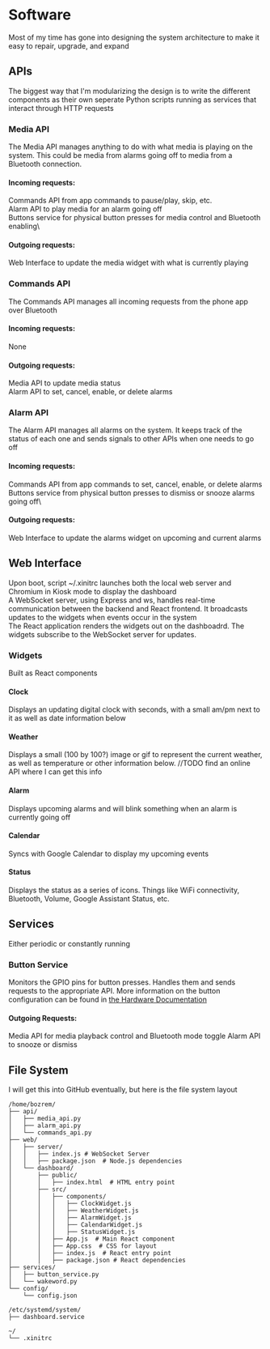 # Software
Most of my time has gone into designing the system architecture to make it easy to repair, upgrade, and expand

## APIs
The biggest way that I'm modularizing the design is to write the different components as their own seperate Python scripts running as services that interact through HTTP requests

### Media API
The Media API manages anything to do with what media is playing on the system. This could be media from alarms going off to media from a Bluetooth connection.
#### Incoming requests:
Commands API from app commands to pause/play, skip, etc.\
Alarm API to play media for an alarm going off\
Buttons service for physical button presses for media control and Bluetooth enabling\
#### Outgoing requests:
Web Interface to update the media widget with what is currently playing

### Commands API
The Commands API manages all incoming requests from the phone app over Bluetooth
#### Incoming requests:
None
#### Outgoing requests:
Media API to update media status\
Alarm API to set, cancel, enable, or delete alarms

### Alarm API
The Alarm API manages all alarms on the system. It keeps track of the status of each one and sends signals to other APIs when one needs to go off
#### Incoming requests:
Commands API from app commands to set, cancel, enable, or delete alarms\
Buttons service from physical button presses to dismiss or snooze alarms going off\
#### Outgoing requests:
Web Interface to update the alarms widget on upcoming and current alarms

## Web Interface
Upon boot, script ~/.xinitrc launches both the local web server and Chromium in Kiosk mode to display the dashboard\
A WebSocket server, using Express and ws, handles real-time communication between the backend and React frontend. It broadcasts updates to the widgets when events occur in the system\
The React application renders the widgets out on the dashboadrd. The widgets subscribe to the WebSocket server for updates.
### Widgets
Built as React components
#### Clock
Displays an updating digital clock with seconds, with a small am/pm next to it as well as date information below
#### Weather
Displays a small (100 by 100?) image or gif to represent the current weather, as well as temperature or other information below. //TODO find an online API where I can get this info
#### Alarm
Displays upcoming alarms and will blink something when an alarm is currently going off
#### Calendar
Syncs with Google Calendar to display my upcoming events
#### Status
Displays the status as a series of icons. Things like WiFi connectivity, Bluetooth, Volume, Google Assistant Status, etc.

## Services
Either periodic or constantly running
### Button Service
Monitors the GPIO pins for button presses. Handles them and sends requests to the appropriate API. More information on the button configuration can be found in [the Hardware Documentation](HARDWARE.md)
#### Outgoing Requests:
Media API for media playback control and Bluetooth mode toggle
Alarm API to snooze or dismiss

## File System
I will get this into GitHub eventually, but here is the file system layout

```
/home/bozrem/
├── api/
│   ├── media_api.py
│   ├── alarm_api.py
│   └── commands_api.py
├── web/
│   ├── server/
│   │   ├── index.js # WebSocket Server
│   │   ├── package.json  # Node.js dependencies
│   └── dashboard/
│       ├── public/
│       │   ├── index.html  # HTML entry point
│       ├── src/
│       │   ├── components/
│       │   │   ├── ClockWidget.js
│       │   │   ├── WeatherWidget.js
│       │   │   ├── AlarmWidget.js
│       │   │   ├── CalendarWidget.js
│       │   │   ├── StatusWidget.js
│       │   ├── App.js  # Main React component
│       │   ├── App.css  # CSS for layout
│       │   ├── index.js  # React entry point
│       │   ├── package.json # React dependencies
├── services/
│   ├── button_service.py
│   └── wakeword.py
└── config/
    └── config.json

/etc/systemd/system/
├── dashboard.service

~/
└── .xinitrc
```